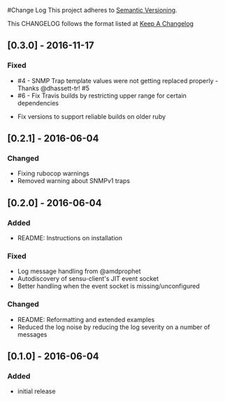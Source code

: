 #Change Log
This project adheres to [Semantic Versioning](http://semver.org/).

This CHANGELOG follows the format listed at [Keep A Changelog](http://keepachangelog.com/)

## [0.3.0] - 2016-11-17

### Fixed

- #4 - SNMP Trap template values were not getting replaced properly - Thanks @dhassett-tr! #5
- #6 - Fix Travis builds by restricting upper range for certain dependencies

* Fix versions to support reliable builds on older ruby

## [0.2.1] - 2016-06-04
### Changed
- Fixing rubocop warnings
- Removed warning about SNMPv1 traps

## [0.2.0] - 2016-06-04
### Added
- README: Instructions on installation

### Fixed
- Log message handling from @amdprophet
- Autodiscovery of sensu-client's JIT event socket
- Better handling when the event socket is missing/unconfigured


### Changed
- README: Reformatting and extended examples
- Reduced the log noise by reducing the log severity on a number of messages



## [0.1.0] - 2016-06-04
### Added
- initial release
